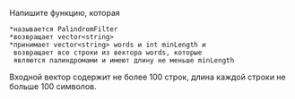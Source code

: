 Напишите функцию, которая

	*называется PalindromFilter
	*возвращает vector<string>
	*принимает vector<string> words и int minLength и 
	 возвращает все строки из вектора words, которые 
	 являются палиндромами и имеют длину не меньше minLength

Входной вектор содержит не более 100 строк, длина каждой строки не больше 100 символов.
